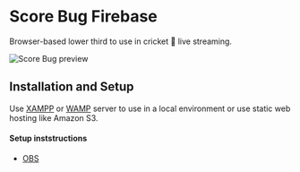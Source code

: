 # Score Bug Firebase

Browser-based lower third to use in cricket 🏏 live streaming.

![Score Bug preview](https://i.ibb.co/7JjVNJb/Score-Bar-crop.png)

## Installation and Setup

Use [XAMPP](https://www.apachefriends.org/index.html)  or [WAMP](https://www.wampserver.com/en/)  server to use in a local environment or use static web hosting like Amazon S3.

#### Setup inststructions

* [OBS](https://obsproject.com/wiki/Sources-Guide#browsersource)

